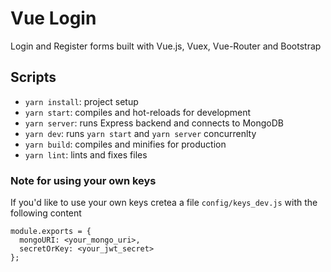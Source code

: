 # Vue Login

Login and Register forms built with Vue.js, Vuex, Vue-Router and Bootstrap

## Scripts

- `yarn install`: project setup
- `yarn start`: compiles and hot-reloads for development
- `yarn server`: runs Express backend and connects to MongoDB
- `yarn dev`: runs `yarn start` and `yarn server` concurrenlty
- `yarn build`: compiles and minifies for production
- `yarn lint`: lints and fixes files

### Note for using your own keys

If you'd like to use your own keys cretea a file `config/keys_dev.js` with the following content

```
module.exports = {
  mongoURI: <your_mongo_uri>,
  secretOrKey: <your_jwt_secret>
};
```
